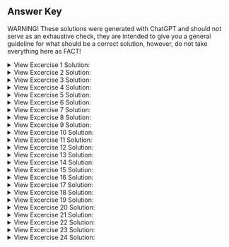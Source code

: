 ## Answer Key
WARNING! These solutions were generated with ChatGPT and should not serve as an exhaustive check, they are intended to give you a general guideline for what should be a correct solution, however, do not take everything here as FACT!

<details>
<summary>
View Excercise 1 Solution:
</summary>

### Exercise 1: Smallest Date with Fold

Note: This would normally need to be folding a list, but it is simply extra syntax, so the same concept applies with a pointer used as an array.

```c

#include<stdio.h>
#define LIST_LEN (20)

struct event{
        int date;
        int id;
};
typedef struct event evnt;

evnt min(evnt a, evnt b){
    return (a.date < b.date ? a : b);
}
evnt max(evnt a, evnt b){
    return (a.date > b.date ? a : b);
}

evnt fold(evnt acc, int len, int acc2, evnt* list_events, evnt (*f)(evnt,evnt)){
    if(acc2 >= len){
        return acc;
    }
    acc = f(acc, *list_events);
    list_events++;
    acc2++;
    return fold(acc,len, acc2, list_events, f);
    
}
int main(void) {
    evnt event_list[LIST_LEN];
    for(int i = 0; i < LIST_LEN; i++) {
        event_list[i].date = i;
        event_list[i].id = 20-i;
    }
    evnt res = fold(event_list[0], LIST_LEN, 0, event_list, min);
    printf("Min: Date %d, ID %d\n", res.date, res.id);
    res = fold(event_list[0], LIST_LEN, 0, event_list, max);
    printf("Max: Date %d, ID %d\n", res.date, res.id);
    return 0;
}
```

</details>
<details>
<summary>
View Excercise 2 Solution:
</summary>

### Exercise 2: Generic Fold Function
```c
void* fold(void* (*func)(void*, void*), void** array, int size, int elemSize) {
    char* result = malloc(elemSize);
    memcpy(result, array[0], elemSize);
    for (int i = 1; i < size; i++) {
        void* temp = func(result, array[i]);
        memcpy(result, temp, elemSize);
    }
    return result;
}
```
</details>
<details>
<summary>
View Excercise 3 Solution:
</summary>

### Exercise 3: Fold to Return Copy of Input List
```c
int* foldCopy(int* array, int size) {
    int* copy = malloc(size * sizeof(int));
    for (int i = 0; i < size; i++) {
        copy[i] = array[i];
    }
    return copy;
}
```
</details>
<details>
<summary>
View Excercise 4 Solution:
</summary>

### Exercise 4: Callback Mechanism
```c
int countTrue(int* array, int size, int (*callback)(int)) {
    int count = 0;
    for (int i = 0; i < size; i++) {
        if (callback(array[i])) count++;
    }
    return count;
}
```

</details>
<details>
<summary>
View Excercise 5 Solution:
</summary>

### Exercise 5: Implement Map Using Fold
```c

#include<stdio.h>
typedef struct node {
    int data;
    struct node * next;
} node;
int multByConst(int a, int constant){
    return a*constant;
}
int addToConst(int a, int constant){
    return a+constant;
}
void fold(node * current, int constant, int (*map)(int,int)){
    if(current== NULL) {
        return;
    }
    current->data = map(current->data, constant);
    fold(current->next, constant, map);
}
int main(void) {
    node n1 = {2, NULL};
    node n2 = {3, NULL};
    node n3 = {4, NULL};
    n1.next = &n2;
    n2.next = &n3;
    node * temp = &n1;
    for(int i = 0; i<3; i++){
        printf("Node: %d ",temp->data);
        temp=temp->next;
    }
    printf("\n");
    fold(&n1, 4, addToConst);
    temp = &n1;
    for(int i = 0; i<3; i++){
        printf("Node: %d ",temp->data);
        temp=temp->next;
    }
    printf("\n");
    fold(&n1, 7, multByConst);
    temp = &n1;
    for(int i = 0; i<3; i++){
        printf("Node: %d ",temp->data);
        temp=temp->next;
    }
    printf("\n");
    return 0;
}

```

</details>
<details>
<summary>
View Excercise 6 Solution:
</summary>

### Exercise 6: Linear Search and Add if Not Found
```c
void lsearchAndAdd(int* array, int size, int element, int (*predicate)(int)) {
    for (int i = 0; i < size; i++) {
        if (predicate(array[i])) return;
    }
    array[size] = element; // Assuming there is space for the new element
}
```

</details>
<details>
<summary>
View Excercise 7 Solution:
</summary>

### Exercise 7: Generic Linear Search
```c
void* genericLSearch(void* array, int size, int elemSize, void* target, int (*comparator)(void*, void*)) {
    for (int i = 0; i < size; i++) {
        if (comparator((char*)array + (i * elemSize), target)) return (char*)array + (i * elemSize);
    }
    return NULL;
}
```

</details>
<details>
<summary>
View Excercise 8 Solution:
</summary>

### Exercise 8: Implement Binary Search Tree (BST)
```c
typedef struct TreeNode {
    int data;
    struct TreeNode *left, *right;
} TreeNode;

TreeNode* insertBST(TreeNode* root, int data) {
    if (root == NULL) {
        root = malloc(sizeof(TreeNode));
        root->data = data;
        root->left = root->right = NULL;
    } else if (data < root->data) {
        root->left = insertBST(root->left, data);
    } else {
        root->right = insertBST(root->right, data);
    }
    return root;
}
```

</details>
<details>
<summary>
View Excercise 9 Solution:
</summary>

### Exercise 9: Generic Binary Search Tree (BST)
```c
typedef struct TreeNode {
    void* data;
    struct TreeNode *left, *right;
    int (*compare)(void*, void*);
} TreeNode;

TreeNode* insertBST(TreeNode* root, void* data, int (*compare)(void*, void*)) {
    if (root == NULL) {
        root = malloc(sizeof(TreeNode));
        root->data = data;
        root->left = root->right = NULL;
        root->compare = compare;
    } else if (compare(data, root->data) < 0) {
        root->left = insertBST(root->left, data, compare);
    } else {
        root->right = insertBST(root->right, data, compare);
    }
    return root;
}
```

</details>
<details>
<summary>
View Excercise 10 Solution:
</summary>

### Exercise 10: Implement a Generic Queue
```c
typedef struct QueueNode {
    void* data;
    struct QueueNode* next;
} QueueNode;

typedef struct {
    QueueNode *front, *rear;
} Queue;

void enqueue(Queue* q, void* data) {
    QueueNode* newNode = malloc(sizeof(QueueNode));
    newNode->data = data;
    newNode->next = NULL;
    if (q->rear == NULL) {
        q->front = q->rear = newNode;
        return;
    }
    q->rear->next = newNode;
    q->rear = newNode;
}

void* dequeue(Queue* q) {
    if (q->front == NULL) return NULL;
    QueueNode* temp = q->front;
    void* data = temp->data;
    q->front = q->front->next;
    if (q->front == NULL) q->rear = NULL;
    free(temp);
    return data;
}
```

</details>
<details>
<summary>
View Excercise 11 Solution:
</summary>

### Exercise 11: Implement a Bounded List
```c
typedef struct BoundedList {
    void** elements;
    int capacity;
    int size;
} BoundedList;

BoundedList* createBoundedList(int capacity) {
    BoundedList* list = malloc(sizeof(BoundedList));
    list->elements = malloc(capacity * sizeof(void*));
    list->capacity = capacity;
    list->size = 0;
    return list;
}

int addElement(BoundedList* list, void* element) {
    if (list->size < list->capacity) {
        list->elements[list->size++] = element;
        return 1;
    }
    return 0; // List is full
}
```

</details>
<details>
<summary>
View Excercise 12 Solution:
</summary>

### Exercise 12: Bounded List with Comparator Function
```c
int addOrReplace(BoundedList* list, void* element, int (*comparator)(void*, void*)) {
    for (int i = 0; i < list->size; i++) {
        if (comparator(list->elements[i], element)) {
            list->elements[i] = element;
            return 1;
        }
    }
    if (list->size < list->capacity) {
        list->elements[list->size++] = element;
        return 1;
    }
    return 0; // List is full and no element was replaced
}
```

</details>
<details>
<summary>
View Excercise 13 Solution:
</summary>

### Exercise 13: Check Doubly-Linked List for Palindrome
```c
typedef struct DoublyLinkedListNode {
    int data;
    struct DoublyLinkedListNode *prev, *next;
} DoublyLinkedListNode;

int isPalindrome(DoublyLinkedListNode* head) {
    DoublyLinkedListNode *left = head, *right = head;
    while (right->next != NULL) right = right->next;
    
    while (left != right && left->prev != right) {
        if (left->data != right->data) return 0;
        left = left->next;
        right = right->prev;
    }
    return 1;
}
```

</details>
<details>
<summary>
View Excercise 14 Solution:
</summary>

### Exercise 14: Collapse Adjacent Elements in a List
```c
void collapseAdjacent(ListNode* head) {
    ListNode *current = head, *nextNode;
    while (current != NULL && current->next != NULL) {
        if (current->data == current->next->data) {
            nextNode = current->next->next;
            free(current->next);
            current->next = nextNode;
        } else {
            current = current->next;
        }
    }
}
```

</details>
<details>
<summary>
View Excercise 15 Solution:
</summary>

### Exercise 15: Generic Array Reverse
```c
void reverseArray(void* array, int size, int elemSize) {
    char temp[elemSize];
    for (int i = 0; i < size / 2; i++) {
        memcpy(temp, (char*)array + i * elemSize, elemSize);
        memcpy((char*)array + i * elemSize, (char*)array + (size - 1 - i) * elemSize,

 elemSize);
        memcpy((char*)array + (size - 1 - i) * elemSize, temp, elemSize);
    }
}
```

</details>
<details>
<summary>
View Excercise 16 Solution:
</summary>

### Exercise 16: Generic Binary Tree
```c
typedef struct GenericTreeNode {
    void* data;
    struct GenericTreeNode *left, *right;
} GenericTreeNode;

GenericTreeNode* insertGenericTree(GenericTreeNode* root, void* data, int (*compare)(void*, void*)) {
    if (root == NULL) {
        root = malloc(sizeof(GenericTreeNode));
        root->data = data;
        root->left = root->right = NULL;
    } else if (compare(data, root->data) < 0) {
        root->left = insertGenericTree(root->left, data, compare);
    } else {
        root->right = insertGenericTree(root->right, data, compare);
    }
    return root;
}
```

</details>
<details>
<summary>
View Excercise 17 Solution:
</summary>

### Exercise 17: Instantiate Structures with Different Types (Casting)
```c
typedef struct {
    void* data;
} GenericStruct;

int main() {
    int intValue = 5;
    float floatValue = 3.14;
    char* stringValue = "Hello";

    // Instantiate with different types
    GenericStruct intStruct = { .data = &intValue };
    GenericStruct floatStruct = { .data = &floatValue };
    GenericStruct stringStruct = { .data = stringValue };

    // Example of casting
    printf("Integer: %d\n", *(int*)intStruct.data);
    printf("Float: %f\n", *(float*)floatStruct.data);
    printf("String: %s\n", (char*)stringStruct.data);

    return 0;
}
```

</details>
<details>
<summary>
View Excercise 18 Solution:
</summary>

### Exercise 18: Accessors Over a Generic Array
```c
typedef struct {
    char* data; // Array represented as a sequence of bytes
    int size;   // Size of the array
    int elemSize; // Size of each element
} GenericArray;

void* getElement(GenericArray* array, int index) {
    return (void*)(array->data + (index * array->elemSize));
}
```

</details>
<details>
<summary>
View Excercise 19 Solution:
</summary>

### Exercise 19: Generic 'swap_arrays' Function
```c
void swapArrays(void* a, void* b, int size) {
    char temp;
    for (int i = 0; i < size; i++) {
        temp = *((char*)a + i);
        *((char*)a + i) = *((char*)b + i);
        *((char*)b + i) = temp;
    }
}
```

</details>
<details>
<summary>
View Excercise 20 Solution:
</summary>

### Exercise 20: Generic Array Zipper Operation
```c
void* zipArrays(void* array1, void* array2, int size, int elemSize) {
    void* zippedArray = malloc(2 * size * elemSize);
    for (int i = 0, j = 0; i < size; i++, j += 2) {
        memcpy((char*)zippedArray + (j * elemSize), (char*)array1 + (i * elemSize), elemSize);
        memcpy((char*)zippedArray + ((j + 1) * elemSize), (char*)array2 + (i * elemSize), elemSize);
    }
    return zippedArray;
}
```

</details>
<details>
<summary>
View Excercise 21 Solution:
</summary>

### Exercise 21: Signal Handler for SIGINT
```c
#include <signal.h>
#include <stdio.h>

void sigintHandler(int sig_num) {
    signal(SIGINT, sigintHandler); // Re-register handler
    printf("\nCannot be terminated using Ctrl+C\n");
}

int main() {
    signal(SIGINT, sigintHandler);
    while (1) {
        printf("Program running...\n");
        sleep(1);
    }
    return 0;
}
```

</details>
<details>
<summary>
View Excercise 22 Solution:
</summary>

### Exercise 22: Implementation-Dependent Behavior
```c
#include <stdio.h>

int main() {
    int a = INT_MAX;
    printf("Overflow behavior (undefined): %d\n", a + 1); // May overflow

    int array[5] = {1, 2, 3, 4, 5};
    printf("Unspecified behavior: %d\n", array[5]); // Accessing out of bounds

    int b;
    printf("Uninitialized variable (undefined): %d\n", b); // Using uninitialized variable

    return 0;
}
```

</details>
<details>
<summary>
View Excercise 23 Solution:
</summary>

### Exercise 23: Optimization Techniques Candidate
```c
int compute(int x) {
    int a = 5 * x;      // Candidate for strength reduction
    int b = a * a;      // Common subexpression
    int c = 2 * a * a;  // Common subexpression
    int d = b + c;      // Constant-folding candidate
    return d;
}
```

</details>
<details>
<summary>
View Excercise 24 Solution:
</summary>

### Exercise 24: Tail-Recursive Summation
```c
int sumTailRecursive(int n, int accumulator) {
    if (n == 0) return accumulator;
    return sumTailRecursive(n - 1, accumulator + n);
}

int main() {
    int result = sumTailRecursive(10, 0); // Sums numbers from 1 to 10
    printf("Sum: %d\n", result);
    return 0;
}
```

</details>